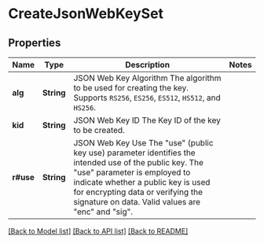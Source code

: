 # CreateJsonWebKeySet

## Properties

Name | Type | Description | Notes
------------ | ------------- | ------------- | -------------
**alg** | **String** | JSON Web Key Algorithm  The algorithm to be used for creating the key. Supports `RS256`, `ES256`, `ES512`, `HS512`, and `HS256`. | 
**kid** | **String** | JSON Web Key ID  The Key ID of the key to be created. | 
**r#use** | **String** | JSON Web Key Use  The \"use\" (public key use) parameter identifies the intended use of the public key. The \"use\" parameter is employed to indicate whether a public key is used for encrypting data or verifying the signature on data. Valid values are \"enc\" and \"sig\". | 

[[Back to Model list]](../README.md#documentation-for-models) [[Back to API list]](../README.md#documentation-for-api-endpoints) [[Back to README]](../README.md)


